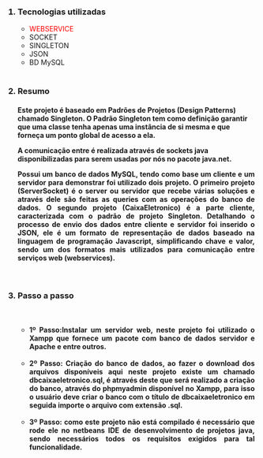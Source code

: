 
 <ol>
  <h3><li>Tecnologias utilizadas </li></h3>
    <ul>
      <li><font color="red">WEBSERVICE </font> </li>
      <li>SOCKET      </li>
      <li>SINGLETON   </li> 
      <li>JSON       </li>
     <li>BD MySQL</li> 
    </ul>
  
 <br> 
 <h3><li>Resumo </li></h3>
 
 

<h4><p  align="justify"  style="font-family: Verdana">
 
Este projeto é baseado em Padrões de Projetos (Design Patterns) chamado Singleton. O Padrão Singleton tem como definição garantir que uma classe tenha apenas uma instância de si mesma e que forneça um ponto global de acesso a ela.

</p><p  align="justify">
 
A comunicação entre é realizada através de sockets java disponibilizadas para serem usadas por nós no pacote java.net.

<p  align="justify">
Possui um banco de dados MySQL, tendo como base um cliente e um servidor para demonstrar foi utilizado dois projeto. O primeiro projeto (ServerSocket) é o server ou servidor que recebe várias soluções e através dele são feitas as queries com as operações do banco de dados.
O segundo projeto (CaixaEletronico) é a parte cliente, caracterizada com o padrão de projeto Singleton. Detalhando o processo de envio dos dados entre cliente e servidor foi inserido o JSON, ele é um formato de representação de dados baseado na linguagem de programação Javascript, simplificando chave e valor, sendo um dos formatos mais utilizados para comunicação entre serviços web (webservices).
</p></h4>

 <br>
 <h3><li>Passo a passo</li></h3>

<h4><br>
<ul>  
 
<li align="justify">1º Passo:Instalar um servidor web, neste projeto foi utilizado o Xampp que fornece um pacote com banco de dados servidor e Apache e entre outros.
 </li>
 <br> 
<li  align="justify"><b>2º Passo:</b> Criação do banco de dados, ao fazer o download dos arquivos disponíveis aqui neste projeto existe um chamado dbcaixaeletronico.sql,  é através deste que será realizado a criação do banco, através do phpmyadmin disponível no Xampp, para isso o usuário deve criar o banco com o título  de dbcaixaeletronico em seguida importe o arquivo com extensão .sql.
</li>
 <br>
<b><li  align="justify">
3º Passo: </b>como este projeto não está compilado é necessário que rode ele no netbeans IDE de desenvolvimento de projetos java, sendo necessários todos os requisitos exigidos para tal funcionalidade.
</li>
</ul>

</h4>

</ol>



